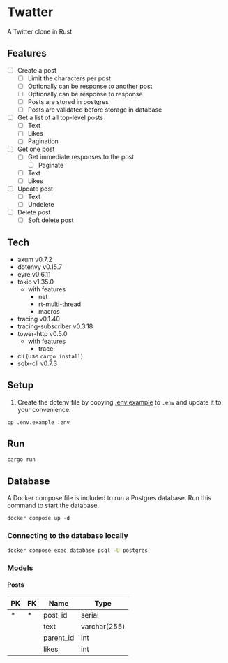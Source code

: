 # Twatter

A Twitter clone in Rust

## Features

- [ ] Create a post
  - [ ] Limit the characters per post
  - [ ] Optionally can be response to another post
  - [ ] Optionally can be response to response
  - [ ] Posts are stored in postgres
  - [ ] Posts are validated before storage in database
- [ ] Get a list of all top-level posts
  - [ ] Text
  - [ ] Likes
  - [ ] Pagination
- [ ] Get one post
  - [ ] Get immediate responses to the post
    - [ ] Paginate
  - [ ] Text
  - [ ] Likes
- [ ] Update post
  - [ ] Text
  - [ ] Undelete
- [ ] Delete post
  - [ ] Soft delete post

## Tech

- axum v0.7.2 
- dotenvy v0.15.7
- eyre v0.6.11
- tokio v1.35.0
  - with features
    - net
    - rt-multi-thread
    - macros
- tracing v0.1.40
- tracing-subscriber v0.3.18
- tower-http v0.5.0
  - with features
    - trace
- cli (use `cargo install`)
 - sqlx-cli v0.7.3

## Setup

1. Create the dotenv file by copying [.env.example](./.env.example) to `.env` and update it to your convenience.

```shell
cp .env.example .env
```

## Run

```shell
cargo run
```

## Database

A Docker compose file is included to run a Postgres database. Run this command to start the database.

```shell
docker compose up -d
```

### Connecting to the database locally

```sh
docker compose exec database psql -U postgres
```

### Models

#### Posts

| PK | FK | Name      | Type         |
|----|----|-----------|--------------|
| *  | *  | post_id   | serial       |
|    |    | text      | varchar(255) |
|    |    | parent_id | int          |
|    |    | likes     | int          |
